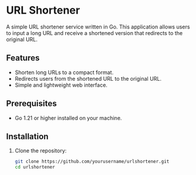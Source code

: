 # URL Shortener

A simple URL shortener service written in Go. This application allows users to input a long URL and receive a shortened version that redirects to the original URL.

## Features

- Shorten long URLs to a compact format.
- Redirects users from the shortened URL to the original URL.
- Simple and lightweight web interface.

## Prerequisites

- Go 1.21 or higher installed on your machine.

## Installation

1. Clone the repository:

   ```bash
   git clone https://github.com/yourusername/urlshortener.git
   cd urlshortener